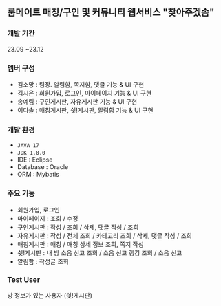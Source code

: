 ## 룸메이트 매칭/구인 및 커뮤니티 웹서비스 "찾아주겠솜"

### 개발 기간
23.09 ~23.12

### 멤버 구성
- 김소망 : 팀장. 알림함, 쪽지함, 댓글 기능 & UI 구현
- 김시은 : 회원가입, 로그인, 마이페이지 기능 & UI 구현
- 송예림 : 구인게시판, 자유게시판 기능 & UI 구현
- 이다솔 : 매칭게시판, 쉿!게시판, 알림함 기능 & UI 구현

### 개발 환경
- `JAVA 17`
- `JDK 1.8.0`
- IDE : Eclipse
- Database : Oracle
- ORM : Mybatis


### 주요 기능
- 회원가입, 로그인
- 마이페이지 : 조회 / 수정
- 구인게시판 : 작성 / 조회 / 삭제, 댓글 작성 / 조회
- 자유게시판 : 작성 / 전체 조회 / 카테고리 조회 / 삭제, 댓글 작성 / 조회
- 매칭게시판 : 매칭 / 매칭 상세 정보 조회, 쪽지 작성
- 쉿!게시판 : 내 방 소음 신고 조회 / 소음 신고 랭킹 조회 / 소음 신고
- 알림함 : 작성글 조회


### Test User

방 정보가 있는 사용자 (쉿!게시판)
